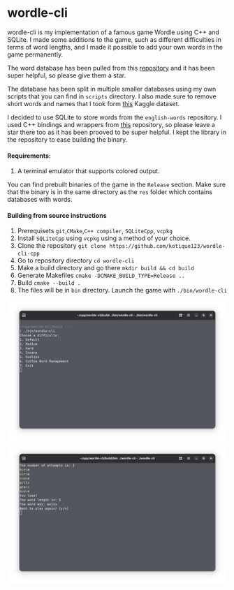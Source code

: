 # wordle-cli
wordle-cli is my implementation of a famous game Wordle using C++ and SQLite. I made some additions to the game, such as different difficulties in terms of word lengths, and I made it possible to add your own words in the game permanently.

The word database has been pulled from this [repository](https://github.com/dwyl/english-words) and it has been super helpful, so please give them a star.

The database has been split in multiple smaller databases using my own scripts that you can find in `scripts` directory. I also made sure to remove short words and names that I took form [this](https://www.kaggle.com/datasets/rishitjakharia/names-txt/data) Kaggle dataset.

I decided to use SQLite to store words from the `english-words` repository. I used C++ bindings and wrappers from [this](https://github.com/SRombauts/SQLiteCpp) repository, so please leave a star there too as it has been prooved to be super helpful. I kept the library in the repository to ease building the binary.

#### Requirements:
1. A terminal emulator that supports colored output.

You can find prebuilt binaries of the game in the `Release` section. Make sure that the binary is in the same directory as the `res` folder which contains databases with words.

#### Building from source instructions
1. Prerequisets `git`,`CMake`,`C++ compiler`, `SQLiteCpp`, `vcpkg`
2. Install `SQLiteCpp` using `vcpkg` using a method of your choice.
2. Clone the repository `git clone https://github.com/kotique123/wordle-cli-cpp`
3. Go to repository directory `cd wordle-cli`
4. Make a build directory and go there `mkdir build && cd build`
5. Generate Makefiles `cmake -DCMAKE_BUILD_TYPE=Release ..`
6. Build `cmake --build .`
7. The files will be in `bin` directory. Launch the game with `./bin/wordle-cli`

![Screenshot of the menu](screenshots/menu.png)
![Screenshot of the game](screenshots/game.png)
